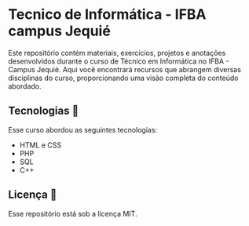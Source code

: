 # Tecnico de Informática - IFBA campus Jequié
 Este repositório contém materiais, exercícios, projetos e anotações desenvolvidos durante o curso de Técnico em Informática no IFBA - Campus Jequié. Aqui você encontrará recursos que abrangem diversas disciplinas do curso, proporcionando uma visão completa do conteúdo abordado.

## Tecnologias 🤖
Esse curso abordou as seguintes tecnologias:
- HTML e CSS
- PHP
- SQL
- C++

## Licença 📃
Esse repositório está sob a licença MIT.
